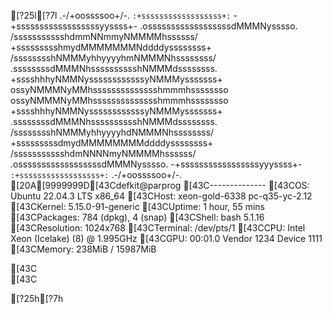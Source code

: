 [?25l[?7l            .-/+oossssoo+/-.
        `:+ssssssssssssssssss+:`
      -+ssssssssssssssssssyyssss+-
    .ossssssssssssssssssdMMMNysssso.
   /ssssssssssshdmmNNmmyNMMMMhssssss/
  +ssssssssshmydMMMMMMMNddddyssssssss+
 /sssssssshNMMMyhhyyyyhmNMMMNhssssssss/
.ssssssssdMMMNhsssssssssshNMMMdssssssss.
+sssshhhyNMMNyssssssssssssyNMMMysssssss+
ossyNMMMNyMMhsssssssssssssshmmmhssssssso
ossyNMMMNyMMhsssssssssssssshmmmhssssssso
+sssshhhyNMMNyssssssssssssyNMMMysssssss+
.ssssssssdMMMNhsssssssssshNMMMdssssssss.
 /sssssssshNMMMyhhyyyyhdNMMMNhssssssss/
  +sssssssssdmydMMMMMMMMddddyssssssss+
   /ssssssssssshdmNNNNmyNMMMMhssssss/
    .ossssssssssssssssssdMMMNysssso.
      -+sssssssssssssssssyyyssss+-
        `:+ssssssssssssssssss+:`
            .-/+oossssoo+/-.
[20A[9999999D[43Cdefkit@parprog 
[43C-------------- 
[43COS: Ubuntu 22.04.3 LTS x86_64 
[43CHost: xeon-gold-6338 pc-q35-yc-2.12 
[43CKernel: 5.15.0-91-generic 
[43CUptime: 1 hour, 55 mins 
[43CPackages: 784 (dpkg), 4 (snap) 
[43CShell: bash 5.1.16 
[43CResolution: 1024x768 
[43CTerminal: /dev/pts/1 
[43CCPU: Intel Xeon (Icelake) (8) @ 1.995GHz 
[43CGPU: 00:01.0 Vendor 1234 Device 1111 
[43CMemory: 238MiB / 15987MiB 

[43C                        
[43C                        





[?25h[?7h